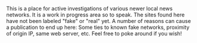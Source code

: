 This is a place for active investigations of various newer local news networks. It is a work in progress area so to speak.
The sites found here have not been labeled "fake" or "real" yet. A number of reasons can cause a publication to end up here:
Some ties to known fake networks, proximity of origin IP, same web server, etc. Feel free to poke around if you wish! 